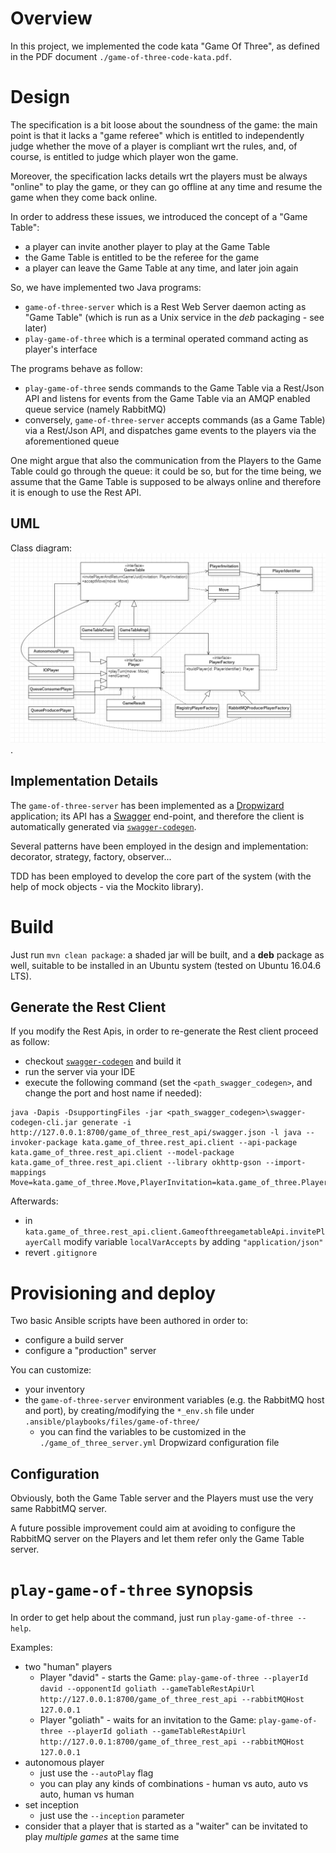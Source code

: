 # Overview

In this project, we implemented the code kata "Game Of Three", as defined in the PDF document `./game-of-three-code-kata.pdf`.

# Design

The specification is a bit loose about the soundness of the game: the main point is that it lacks a "game referee" which is entitled to independently judge whether the move of a player is compliant wrt the rules, and, of course, is entitled to judge which player won the game.

Moreover, the specification lacks details wrt the players must be always "online" to play the game, or they can go offline at any time and resume the game when they come back online.

In order to address these issues, we introduced the concept of a "Game Table":

* a player can invite another player to play at the Game Table
* the Game Table is entitled to be the referee for the game
* a player can leave the Game Table at any time, and later join again

So, we have implemented two Java programs:

* `game-of-three-server` which is a Rest Web Server daemon acting as "Game Table" (which is run as a Unix service in the *deb* packaging - see later)
* `play-game-of-three` which is a terminal operated command acting as player's interface

The programs behave as follow:

* `play-game-of-three` sends commands to the Game Table via a Rest/Json API and listens for events from the Game Table via an AMQP enabled queue service (namely RabbitMQ)
* conversely, `game-of-three-server` accepts commands (as a Game Table) via a Rest/Json API, and dispatches game events to the players via the aforementioned queue

One might argue that also the communication from the Players to the Game Table could go through the queue: it could be so, but for the time being, we assume that the Game Table is supposed to be always online and therefore it is enough to use the Rest API.

## UML

Class diagram: ![Class Diagram](uml/class_diagram.png?raw=true "Class Diagram").

## Implementation Details

The `game-of-three-server` has been implemented as a [Dropwizard](https://www.dropwizard.io) application; its API has a [Swagger](https://swagger.io/) end-point, and therefore the client is automatically generated via [`swagger-codegen`](https://github.com/swagger-api/swagger-codegen).

Several patterns have been employed in the design and implementation: decorator, strategy, factory, observer...

TDD has been employed to develop the core part of the system (with the help of mock objects - via the Mockito library).

# Build

Just run `mvn clean package`: a shaded jar will be built, and a **deb** package as well, suitable to be installed in an Ubuntu system (tested on Ubuntu 16.04.6 LTS).

## Generate the Rest Client

If you modify the Rest Apis, in order to re-generate the Rest client proceed as follow:

* checkout [`swagger-codegen`](https://github.com/swagger-api/swagger-codegen) and build it
* run the server via your IDE
* execute the following command (set the `<path_swagger_codegen>`, and change the port and host name if needed):

```
java -Dapis -DsupportingFiles -jar <path_swagger_codegen>\swagger-codegen-cli.jar generate -i http://127.0.0.1:8700/game_of_three_rest_api/swagger.json -l java --invoker-package kata.game_of_three.rest_api.client --api-package kata.game_of_three.rest_api.client --model-package kata.game_of_three.rest_api.client --library okhttp-gson --import-mappings Move=kata.game_of_three.Move,PlayerInvitation=kata.game_of_three.PlayerInvitation
```

Afterwards:

* in `kata.game_of_three.rest_api.client.GameofthreegametableApi.invitePlayerCall` modify variable `localVarAccepts` by adding `"application/json"`
* revert `.gitignore`

# Provisioning and deploy

Two basic Ansible scripts have been authored in order to:

* configure a build server
* configure a "production" server

You can customize:

* your inventory
* the `game-of-three-server` environment variables (e.g. the RabbitMQ host and port), by creating/modifying the `*_env.sh` file under `.ansible/playbooks/files/game-of-three/`
	* you can find the variables to be customized in the `./game_of_three_server.yml` Dropwizard configuration file

## Configuration

Obviously, both the Game Table server and the Players must use the very same RabbitMQ server.

A future possible improvement could aim at avoiding to configure the RabbitMQ server on the Players and let them refer only the Game Table server.

# `play-game-of-three` synopsis

In order to get help about the command, just run `play-game-of-three --help`.

Examples:

* two "human" players
	* Player "david" - starts the Game: `play-game-of-three --playerId david --opponentId goliath --gameTableRestApiUrl http://127.0.0.1:8700/game_of_three_rest_api --rabbitMQHost 127.0.0.1`
	* Player "goliath" - waits for an invitation to the Game: `play-game-of-three --playerId goliath --gameTableRestApiUrl http://127.0.0.1:8700/game_of_three_rest_api --rabbitMQHost 127.0.0.1`
* autonomous player
	* just use the `--autoPlay` flag
	* you can play any kinds of combinations - human vs auto, auto vs auto, human vs human
* set inception
	* just use the `--inception` parameter
* consider that a player that is started as a "waiter" can be invitated to play *multiple games* at the same time